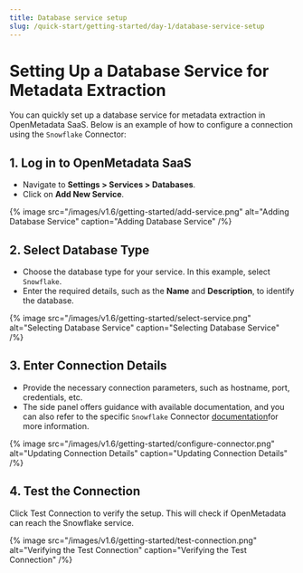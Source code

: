 ```yaml
---
title: Database service setup
slug: /quick-start/getting-started/day-1/database-service-setup
---
```


# Setting Up a Database Service for Metadata Extraction

You can quickly set up a database service for metadata extraction in OpenMetadata SaaS. Below is an example of how to configure a connection using the `Snowflake` Connector:

## 1. Log in to OpenMetadata SaaS 
- Navigate to **Settings > Services > Databases**.
- Click on **Add New Service**.

{% image
  src="/images/v1.6/getting-started/add-service.png"
  alt="Adding Database Service"
  caption="Adding Database Service" /%}

## 2. Select Database Type

- Choose the database type for your service. In this example, select `Snowflake`.
- Enter the required details, such as the **Name** and **Description**, to identify the database.

{% image
  src="/images/v1.6/getting-started/select-service.png"
  alt="Selecting Database Service"
  caption="Selecting Database Service" /%}

## 3. Enter Connection Details
- Provide the necessary connection parameters, such as hostname, port, credentials, etc.
- The side panel offers guidance with available documentation, and you can also refer to the specific `Snowflake` Connector [documentation](/connectors)for more information.

{% image
  src="/images/v1.6/getting-started/configure-connector.png"
  alt="Updating Connection Details"
  caption="Updating Connection Details" /%}

## 4. Test the Connection
Click Test Connection to verify the setup. This will check if OpenMetadata can reach the Snowflake service.

{% image
  src="/images/v1.6/getting-started/test-connection.png"
  alt="Verifying the Test Connection"
  caption="Verifying the Test Connection" /%}
